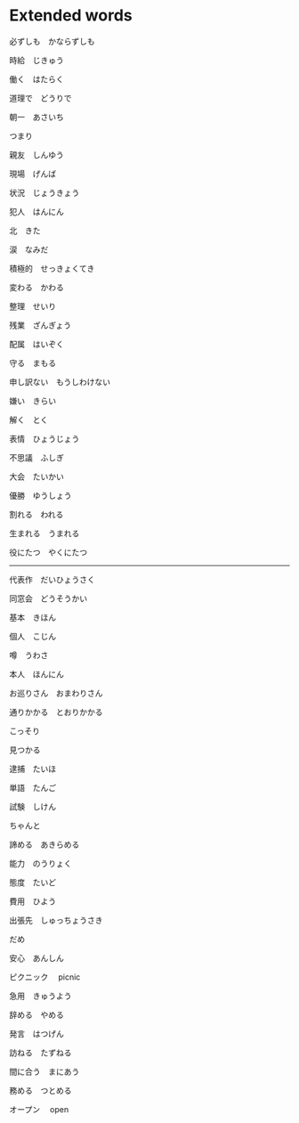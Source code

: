 # Extended words

必ずしも　かならずしも

時給　じきゅう

働く　はたらく

道理で　どうりで

朝一　あさいち

つまり

親友　しんゆう

現場　げんば

状況　じょうきょう

犯人　はんにん

北　きた

涙　なみだ

積極的　せっきょくてき

変わる　かわる

整理　せいり

残業　ざんぎょう

配属　はいぞく

守る　まもる

申し訳ない　もうしわけない

嫌い　きらい

解く　とく

表情　ひょうじょう

不思議　ふしぎ

大会　たいかい

優勝　ゆうしょう

割れる　われる

生まれる　うまれる

役にたつ　やくにたつ

---

代表作　だいひょうさく

同窓会　どうそうかい

基本　きほん

個人　こじん

噂　うわさ

本人　ほんにん

お巡りさん　おまわりさん

通りかかる　とおりかかる

こっそり

見つかる

逮捕　たいほ

単語　たんご

試験　しけん

ちゃんと

諦める　あきらめる

能力　のうりょく

態度　たいど

費用　ひよう

出張先　しゅっちょうさき

だめ

安心　あんしん

ピクニック　 picnic

急用　きゅうよう

辞める　やめる

発言　はつげん

訪ねる　たずねる

間に合う　まにあう

務める　つとめる

オープン　 open
